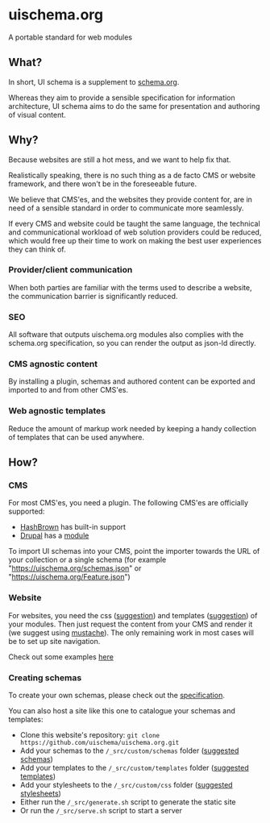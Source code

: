 # uischema.org

A portable standard for web modules

## What?

In short, UI schema is a supplement to [schema.org](http://schema.org).

Whereas they aim to provide a sensible specification for information architecture, UI schema aims to do the same for presentation and authoring of visual content.

## Why?

Because websites are still a hot mess, and we want to help fix that.

Realistically speaking, there is no such thing as a de facto CMS or website framework, and there won't be in the foreseeable future.

We believe that CMS'es, and the websites they provide content for, are in need of a sensible standard in order to communicate more seamlessly.

If every CMS and website could be taught the same language, the technical and communicational workload of web solution providers could be reduced, which would free up their time to work on making the best user experiences they can think of.

### Provider/client communication

When both parties are familiar with the terms used to describe a website, the communication barrier is significantly reduced.

### SEO

All software that outputs uischema.org modules also complies with the schema.org specification, so you can render the output as json-ld directly.

### CMS agnostic content

By installing a plugin, schemas and authored content can be exported and imported to and from other CMS'es.

### Web agnostic templates

Reduce the amount of markup work needed by keeping a handy collection of templates that can be used anywhere.

## How?

### CMS

For most CMS'es, you need a plugin. The following CMS'es are officially supported:

* [HashBrown](https://hashbrown.rocks) has built-in support
* [Drupal](https://drupal.org) has a [module](https://github.com/uischema/drupal)

To import UI schemas into your CMS, point the importer towards the URL of your collection or a single schema (for example "https://uischema.org/schemas.json" or "https://uischema.org/Feature.json")

### Website

For websites, you need the css ([suggestion](https://github.com/uischema/css)) and templates ([suggestion](https://github.com/uischema/templates)) of your modules. Then just request the content from your CMS and render it (we suggest using [mustache](https://mustache.github.io)). The only remaining work in most cases will be to set up site navigation.

Check out some examples [here](https://uischema.org/examples)

### Creating schemas

To create your own schemas, please check out the [specification](https://uischema.org/specification).

You can also host a site like this one to catalogue your schemas and templates:

* Clone this website's repository: `git clone https://github.com/uischema/uischema.org.git`
* Add your schemas to the `/_src/custom/schemas` folder ([suggested schemas](https://github.com/uischema/schemas))
* Add your templates to the `/_src/custom/templates` folder ([suggested templates](https://github.com/uischema/templates))
* Add your stylesheets to the `/_src/custom/css` folder ([suggested stylesheets](https://github.com/uischema/css))
* Either run the `/_src/generate.sh` script to generate the static site
* Or run the `/_src/serve.sh` script to start a server
